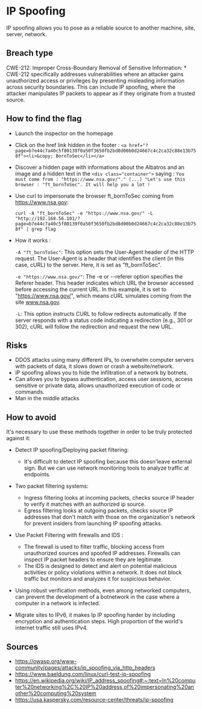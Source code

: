 # IP Spoofing

IP spoofing allows you to pose as a reliable source to another machine, site, server, network.

## Breach type

CWE-212: Improper Cross-Boundary Removal of Sensitive Information:
    * CWE-212 specifically addresses vulnerabilities where an attacker gains unauthorized access or privileges by presenting misleading information across security boundaries. This can include IP spoofing, where the attacker manipulates IP packets to appear as if they originate from a trusted source.

## How to find the flag

* Launch the inspector on the homepage
* Click on the href link hidden in the footer : `<a href="?page=b7e44c7a40c5f80139f0a50f3650fb2bd8d00b0d24667c4c2ca32c88e13b758f"><li>&copy; BornToSec</li></a>`
* Discover a hidden page with informations about the Albatros and an image and a hidden text in the `<div class="container">` saying : 
    `You must come from : "https://www.nsa.gov/"." (...) "Let's use this browser : "ft_bornToSec". It will help you a lot !`

* Use curl to impersonate the browser ft_bornToSec coming from https://www.nsa.gov: 

    `curl -A "ft_bornToSec" -e "https://www.nsa.gov/" -L "http://192.168.56.101/?page=b7e44c7a40c5f80139f0a50f3650fb2bd8d00b0d24667c4c2ca32c88e13b758f" | grep flag`

* How it works :

    `-A "ft_bornToSec"`: This option sets the User-Agent header of the HTTP request. The User-Agent is a header that identifies the client (in this case, cURL) to the server. Here, it is set as "ft_bornToSec".

    `-e "https://www.nsa.gov/"`: The -e or --referer option specifies the Referer header. This header indicates which URL the browser accessed before accessing the current URL. In this example, it is set to "https://www.nsa.gov/", which means cURL simulates coming from the site www.nsa.gov.

    `-L`: This option instructs CURL to follow redirects automatically. If the server responds with a status code indicating a redirection (e.g., 301 or 302), cURL will follow the redirection and request the new URL.

## Risks
* DDOS attacks using many different IPs, to overwhelm computer servers with packets of data, it slows down or crash a website/network.
* IP spoofing allows you to hide the infiltration of a network by botnets.
* Can allows you to bypass authentication, access user sessions, access sensitive or private data, allows unauthorized execution of code or commands.
* Man in the middle attacks

## How to avoid

It's necessary to use these methods together in order to be truly protected against it:

* Detect IP spoofing/Deploying packet filtering:
    * It's difficult to detect IP spoofing because this doesn'leave external sign. But we can use network monitoring tools to analyze traffic at endpoints.

* Two packet filtering systems:
    * Ingress filtering looks at incoming packets, checks source IP header to verify it matches with an authorized ip source.
    * Egress filtering looks at outgoing packets, checks source IP addresses that don't match with those on the organization's network for prevent insiders from launching IP spoofing attacks.

* Use Packet Filtering with firewalls and IDS : 
    * The firewall is used to filter traffic, blocking access from unauthorized sources and spoofed IP addresses. Firewalls can inspect IP packet headers to ensure they are legitimate.
    * The IDS is designed to detect and alert on potential malicious activities or policy violations within a network. It does not block traffic but monitors and analyzes it for suspicious behavior.

* Using robust verification methods, even among networked computers, can prevent the development of a botnetwork in the case where a computer in a network is infected.

* Migrate sites to IPv6, it makes Ip IP spoofing harder by including encryption and authentication steps. High proportion of the world's internet traffic still uses IPv4.

## Sources
* https://owasp.org/www-community/pages/attacks/ip_spoofing_via_http_headers
* https://www.baeldung.com/linux/curl-test-ip-spoofing
* https://en.wikipedia.org/wiki/IP_address_spoofing#:~:text=In%20computer%20networking%2C%20IP%20address,of%20impersonating%20another%20computing%20system
* https://usa.kaspersky.com/resource-center/threats/ip-spoofing
